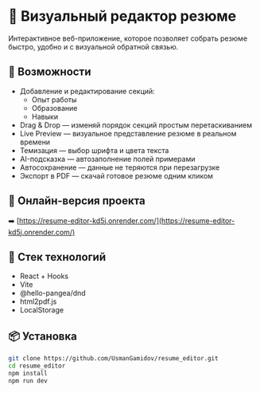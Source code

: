 # 📝 Визуальный редактор резюме

Интерактивное веб-приложение, которое позволяет собрать резюме быстро, удобно и с визуальной обратной связью.

## 🚀 Возможности

- Добавление и редактирование секций:
  - Опыт работы
  - Образование
  - Навыки
- Drag & Drop — изменяй порядок секций простым перетаскиванием
- Live Preview — визуальное представление резюме в реальном времени
- Темизация — выбор шрифта и цвета текста
- AI-подсказка — автозаполнение полей примерами
- Автосохранение — данные не теряются при перезагрузке
- Экспорт в PDF — скачай готовое резюме одним кликом

## 🔗 Онлайн-версия проекта

➡️ [https://resume-editor-kd5j.onrender.com/](https://resume-editor-kd5j.onrender.com/)  

## 🧰 Стек технологий

- React + Hooks
- Vite
- @hello-pangea/dnd
- html2pdf.js
- LocalStorage

## 📦 Установка

```bash
git clone https://github.com/UsmanGamidov/resume_editor.git
cd resume_editor
npm install
npm run dev
